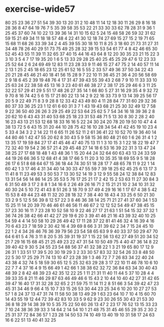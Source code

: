 # exercise-wide57
80
25
23
36
27
51
54
39
30
13
20
31
2
10
48
11
14
12
18
30
11
26
29
8
16
18
28
36
8
47
64
19
76
7
5
35
39
58
35
53
22
21
33
30
33
62
78
28
31
9
36
1
25
45
37
60
74
10
22
13
39
36
14
31
10
15
62
5
24
15
48
58
26
59
32
31
62
59
15
21
49
34
11
18
18
57
48
4
22
41
30
12
18
74
27
69
15
27
15
2
19
71
65
15
68
11
68
26
33
39
34
2
4
45
39
55
30
18
10
11
8
25
3
18
60
21
73
31
27
31
34
48
78
26
40
29
51
73
75
49
25
28
32
39
15
53
54
61
77
4
8
42
46
65
30
52
45
43
55
11
39
11
32
65
37
40
15
44
16
43
64
8
12
20
30
35
23
21
15
22
3
3
10
3
5
4
7
17
19
35
20
1
6
5
13
33
29
28
25
40
25
45
25
29
47
6
12
23
33
25
52
64
2
6
24
69
49
12
83
11
23
28
33
9
11
46
15
27
47
75
2
14
40
57
11
14
2
13
1
25
2
45
18
65
23
12
25
61
52
16
5
55
2
33
57
49
36
37
50
34
22
43
20
21
28
45
46
21
40
18
41
56
15
28
9
7
22
10
11
36
45
21
36
4
20
56
58
69
2
9
18
6
45
2
39
19
48
76
4
17
31
47
39
43
55
39
43
2
68
7
9
10
11
33
33
10
25
63
24
22
38
58
45
13
16
3
23
40
61
46
38
27
2
38
17
25
29
46
6
3
11
25
32
22
57
29
41
29
5
51
17
48
26
27
35
14
1
66
80
5
27
31
16
29
35
4
9
32
72
9
70
8
16
74
42
5
6
15
17
21
80
22
13
14
2
9
22
16
33
73
9
13
14
39
25
56
17
20
5
9
22
49
71
8
3
9
28
8
12
33
42
43
49
80
4
11
28
84
77
31
60
29
32
36
80
37
33
36
25
23
1
12
61
6
60
31
3
7
1
43
19
43
68
21
25
30
32
49
12
7
58
9
22
36
50
40
26
26
3
29
25
49
22
53
64
25
62
5
7
54
34
16
18
39
36
2
8
20
62
10
6
43
43
31
40
53
68
25
18
23
31
53
48
71
5
13
30
8
30
2
28
2
40
16
23
43
13
21
53
12
68
18
33
16
16
5
22
24
30
24
20
78
20
19
50
10
47
4
4
38
13
72
5
6
43
15
31
20
44
10
28
75
42
16
10
28
34
54
41
42
45
19
10
23
4
5
33
4
34
3
2
2
14
22
11
6
65
11
26
52
11
2
61
36
41
22
10
52
70
19
36
40
14
44
80
46
1
42
47
55
20
62
8
30
43
5
9
58
15
36
80
48
21
60
1
6
26
31
4
1
2
13
35
17
19
59
84
27
17
41
45
46
47
40
75
13
11
1
3
10
15
3
1
22
18
22
19
47
7
72
32
40
19
54
2
36
57
21
4
29
45
48
27
14
18
6
53
16
39
22
31
3
13
47
24
38
25
27
17
68
18
48
1
43
48
36
1
15
20
44
24
32
64
60
63
43
13
24
33
59
44
19
26
66
36
5
12
68
41
4
38
17
66
5
11
20
3
10
35
35
18
69
55
9
5
18
28
26
17
6
51
8
68
64
67
15
36
18
44
74
30
51
18
28
17
7
48
65
78
11
9
22
1
14
60
42
1
3
17
46
4
31
34
40
14
30
33
47
55
59
7
39
18
25
62
45
25
6
13
17
3
11
41
8
11
23
49
53
3
50
53
7
13
30
52
14
19
3
12
9
55
58
24
12
38
84
12
83
13
31
54
56
14
86
14
25
35
53
5
76
17
25
21
17
2
42
15
2
53
63
11
27
30
84
3
6
31
50
49
3
17
2
8
8
1
34
16
6
2
26
49
26
16
71
2
15
21
21
10
2
34
10
31
32
40
30
24
5
10
72
41
43
8
51
26
3
18
70
9
37
49
4
29
16
16
1
17
67
4
38
5
42
15
53
8
49
44
23
48
11
32
20
28
18
32
7
38
4
40
18
43
4
33
25
6
50
21
30
33
2
9
5
12
5
56
39
8
12
57
22
3
8
46
36
38
14
25
71
21
27
41
37
60
34
1
53
15
25
11
14
20
39
70
46
46
61
46
56
11
46
67
2
12
12
52
54
49
47
38
45
15
37
23
30
16
11
7
23
28
10
52
58
10
9
22
46
27
17
21
63
1
51
54
15
32
37
32
1
36
74
26
38
42
66
41
42
27
29
19
6
20
3
39
41
46
21
16
43
39
32
40
10
25
54
59
4
4
14
50
58
10
29
26
49
42
17
11
28
37
22
81
41
46
32
4
16
39
4
16
70
6
43
23
7
18
59
2
30
42
16
4
39
69
8
66
3
31
39
62
2
34
7
15
24
45
10
22
1
2
4
34
26
46
76
36
39
79
56
23
54
58
65
63
9
9
40
33
37
50
29
47
70
64
6
61
5
4
76
3
11
8
20
5
35
39
31
19
37
1
15
22
56
13
62
27
49
51
20
34
52
21
7
29
16
15
68
45
21
25
49
23
22
47
31
54
10
50
49
75
4
40
47
36
14
8
22
39
40
42
9
30
5
24
55
23
54
88
56
37
41
32
38
22
1
3
21
19
65
80
17
12
9
26
31
1
33
51
17
39
5
20
30
19
29
3
2
33
30
57
83
32
32
54
26
33
8
48
50
22
5
30
17
25
29
71
74
13
10
47
23
28
39
1
3
46
72
7
7
26
83
34
22
40
24
43
38
4
32
74
5
18
59
30
65
12
5
25
32
63
29
28
3
17
22
10
11
46
78
10
6
10
22
7
7
4
37
16
4
9
15
66
49
1
42
66
1
38
38
62
32
72
36
84
63
34
30
40
43
48
39
2
8
42
48
39
23
42
35
12
22
25
1
11
21
31
11
40
11
44
5
37
10
28
4
4
39
33
35
8
21
11
46
29
87
63
46
49
46
6
15
43
2
10
44
10
40
42
27
31
42
65
39
47
16
40
17
31
32
28
32
65
2
21
59
75
11
14
11
2
8
51
66
3
54
39
42
47
23
45
31
34
46
9
66
4
15
10
7
33
15
26
53
30
44
23
25
34
6
10
20
10
27
27
53
57
1
8
24
37
13
47
31
74
11
58
50
38
13
49
29
1
63
23
64
10
7
10
4
15
60
70
14
43
55
19
12
44
72
39
42
83
10
33
5
9
62
9
23
30
26
55
30
43
21
53
30
36
8
18
29
14
38
39
10
5
35
75
22
50
60
26
13
47
2
23
17
76
52
13
15
33
23
7
10
24
38
36
39
33
3
14
64
2
14
54
10
1
21
48
75
31
45
46
55
29
35
2
30
2
25
31
37
72
84
36
57
1
23
28
14
50
53
74
10
49
13
40
19
10
31
58
17
24
63
16
6
22
51
13
40
41
32
25
